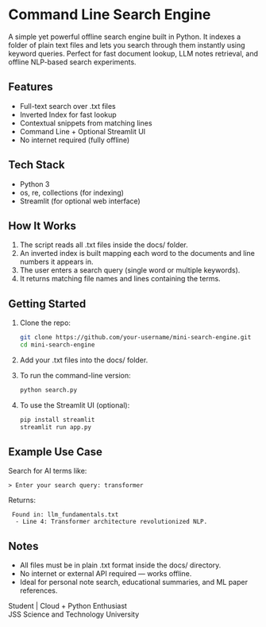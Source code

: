 # Command Line Search Engine 

A simple yet powerful offline search engine built in Python. It indexes a folder of plain text files and lets you search through them instantly using keyword queries. Perfect for fast document lookup, LLM notes retrieval, and offline NLP-based search experiments.

## Features

-  Full-text search over .txt files
-  Inverted Index for fast lookup
-  Contextual snippets from matching lines
-  Command Line + Optional Streamlit UI
-  No internet required (fully offline)

## Tech Stack

- Python 3
- os, re, collections (for indexing)
- Streamlit (for optional web interface)

## How It Works

1. The script reads all .txt files inside the docs/ folder.
2. An inverted index is built mapping each word to the documents and line numbers it appears in.
3. The user enters a search query (single word or multiple keywords).
4. It returns matching file names and lines containing the terms.

## Getting Started

1. Clone the repo:
   ```bash
   git clone https://github.com/your-username/mini-search-engine.git
   cd mini-search-engine
   ```

2. Add your .txt files into the docs/ folder.

3. To run the command-line version:
   ```bash
   python search.py
   ```

4. To use the Streamlit UI (optional):
   ```bash
   pip install streamlit
   streamlit run app.py
   ```

## Example Use Case

Search for AI terms like:
```
> Enter your search query: transformer
```
Returns:
```
 Found in: llm_fundamentals.txt
  - Line 4: Transformer architecture revolutionized NLP.
```

## Notes

- All files must be in plain .txt format inside the docs/ directory.
- No internet or external API required — works offline.
- Ideal for personal note search, educational summaries, and ML paper references.


Student | Cloud + Python Enthusiast  
JSS Science and Technology University  

